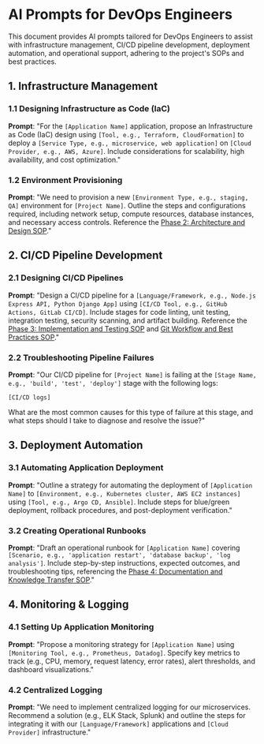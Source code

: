 # AI Prompts for DevOps Engineers

This document provides AI prompts tailored for DevOps Engineers to assist with infrastructure management, CI/CD pipeline development, deployment automation, and operational support, adhering to the project's SOPs and best practices.

## 1. Infrastructure Management

### 1.1 Designing Infrastructure as Code (IaC)

**Prompt**: "For the `[Application Name]` application, propose an Infrastructure as Code (IaC) design using `[Tool, e.g., Terraform, CloudFormation]` to deploy a `[Service Type, e.g., microservice, web application]` on `[Cloud Provider, e.g., AWS, Azure]`. Include considerations for scalability, high availability, and cost optimization."

### 1.2 Environment Provisioning

**Prompt**: "We need to provision a new `[Environment Type, e.g., staging, QA]` environment for `[Project Name]`. Outline the steps and configurations required, including network setup, compute resources, database instances, and necessary access controls. Reference the [Phase 2: Architecture and Design SOP](../../docs/SOPs/phase_2_architecture_design_sop.md)."

## 2. CI/CD Pipeline Development

### 2.1 Designing CI/CD Pipelines

**Prompt**: "Design a CI/CD pipeline for a `[Language/Framework, e.g., Node.js Express API, Python Django App]` using `[CI/CD Tool, e.g., GitHub Actions, GitLab CI/CD]`. Include stages for code linting, unit testing, integration testing, security scanning, and artifact building. Reference the [Phase 3: Implementation and Testing SOP](../../docs/SOPs/phase_3_implementation_testing_sop.md) and [Git Workflow and Best Practices SOP](../git_sop.md)."

### 2.2 Troubleshooting Pipeline Failures

**Prompt**: "Our CI/CD pipeline for `[Project Name]` is failing at the `[Stage Name, e.g., 'build', 'test', 'deploy']` stage with the following logs: 
```
[CI/CD logs]
```
What are the most common causes for this type of failure at this stage, and what steps should I take to diagnose and resolve the issue?"

## 3. Deployment Automation

### 3.1 Automating Application Deployment

**Prompt**: "Outline a strategy for automating the deployment of `[Application Name]` to `[Environment, e.g., Kubernetes cluster, AWS EC2 instances]` using `[Tool, e.g., Argo CD, Ansible]`. Include steps for blue/green deployment, rollback procedures, and post-deployment verification."

### 3.2 Creating Operational Runbooks

**Prompt**: "Draft an operational runbook for `[Application Name]` covering `[Scenario, e.g., 'application restart', 'database backup', 'log analysis']`. Include step-by-step instructions, expected outcomes, and troubleshooting tips, referencing the [Phase 4: Documentation and Knowledge Transfer SOP](../../docs/SOPs/phase_4_documentation_knowledge_transfer_sop.md)."

## 4. Monitoring & Logging

### 4.1 Setting Up Application Monitoring

**Prompt**: "Propose a monitoring strategy for `[Application Name]` using `[Monitoring Tool, e.g., Prometheus, Datadog]`. Specify key metrics to track (e.g., CPU, memory, request latency, error rates), alert thresholds, and dashboard visualizations."

### 4.2 Centralized Logging

**Prompt**: "We need to implement centralized logging for our microservices. Recommend a solution (e.g., ELK Stack, Splunk) and outline the steps for integrating it with our `[Language/Framework]` applications and `[Cloud Provider]` infrastructure."
